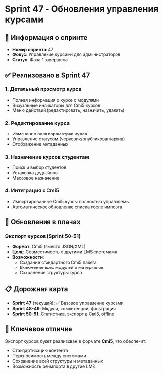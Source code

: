 # Sprint 47 - Обновления управления курсами

## 📅 Информация о спринте
- **Номер спринта**: 47
- **Фокус**: Управление курсами для администраторов
- **Статус**: Фаза 1 завершена

## ✅ Реализовано в Sprint 47

### 1. Детальный просмотр курса
- Полная информация о курсе с модулями
- Визуальные индикаторы для Cmi5 курсов
- Меню действий (редактировать, назначить, удалить)

### 2. Редактирование курса
- Изменение всех параметров курса
- Управление статусом (черновик/опубликован/архив)
- Отображение метаданных

### 3. Назначение курсов студентам
- Поиск и выбор студентов
- Установка дедлайнов
- Массовое назначение

### 4. Интеграция с Cmi5
- Импортированные Cmi5 курсы полностью управляемы
- Автоматическое обновление списка после импорта

## 🔄 Обновления в планах

### Экспорт курсов (Sprint 50-51)
- **Формат**: Cmi5 (вместо JSON/XML)
- **Цель**: Совместимость с другими LMS системами
- **Возможности**:
  - Создание стандартного Cmi5 пакета
  - Включение всех модулей и материалов
  - Сохранение структуры курса

## 📋 Дорожная карта

- **Sprint 47** (текущий): ✅ Базовое управление курсами
- **Sprint 48-49**: Модули, компетенции, фильтрация
- **Sprint 50-51**: Статистика, экспорт в Cmi5, offline

## 🎯 Ключевое отличие
Экспорт курсов будет реализован в формате **Cmi5**, что обеспечит:
- Стандартизацию контента
- Переносимость между системами
- Сохранение всей структуры и метаданных
- Возможность реимпорта в другие LMS 